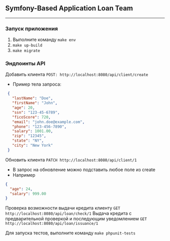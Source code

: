 ## Symfony-Based Application Loan Team

---
### Запуск приложения
1. Выполните команду `make env`
2. `make up-build`
3. `make migrate`

### Эндпоинты API
Добавить клиента `POST: http://localhost:8080/api/client/create`
   - Пример тела запроса:
   ```json
    {
      "lastName": "Doe",
      "firstName": "John",
      "age": 20,
      "ssn": "123-45-6789",
      "ficoScore": 720,
      "email": "john.doe@example.com",
      "phone": "123-456-7890",
      "salary": 1001.00,
      "zip": "12345",
      "state": "NY",
      "city": "New York"
    }
  ```

Обновить клиента `PATCH http://localhost:8080/api/client/1`
  - В запрос на обновление можно подставить любое поле из create
  - Например
  ```json
  {
    "age": 24,
    "salary": 999.00
  }
  ```

Проверка возможности выдачи кредита клиенту `GET http://localhost:8080/api/loan/check/1`
Выдача кредита с предварительной проверкой и последующим уведомлением `GET http://localhost:8080/api/loan/issuance/1`

Для запуска тестов, выполните команду `make phpunit-tests`